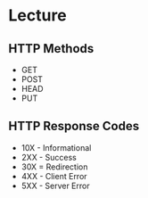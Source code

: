 # Lecture
## HTTP Methods
* GET
* POST
* HEAD
* PUT
## HTTP Response Codes
* 10X - Informational
* 2XX - Success
* 30X = Redirection
* 4XX - Client Error
* 5XX - Server Error
